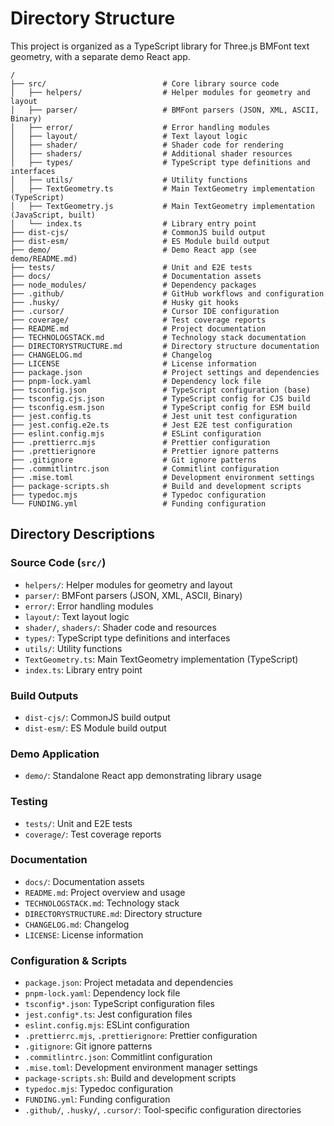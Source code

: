 # Directory Structure

This project is organized as a TypeScript library for Three.js BMFont text geometry, with a separate demo React app.

```
/
├── src/                          # Core library source code
│   ├── helpers/                  # Helper modules for geometry and layout
│   ├── parser/                   # BMFont parsers (JSON, XML, ASCII, Binary)
│   ├── error/                    # Error handling modules
│   ├── layout/                   # Text layout logic
│   ├── shader/                   # Shader code for rendering
│   ├── shaders/                  # Additional shader resources
│   ├── types/                    # TypeScript type definitions and interfaces
│   ├── utils/                    # Utility functions
│   ├── TextGeometry.ts           # Main TextGeometry implementation (TypeScript)
│   ├── TextGeometry.js           # Main TextGeometry implementation (JavaScript, built)
│   └── index.ts                  # Library entry point
├── dist-cjs/                     # CommonJS build output
├── dist-esm/                     # ES Module build output
├── demo/                         # Demo React app (see demo/README.md)
├── tests/                        # Unit and E2E tests
├── docs/                         # Documentation assets
├── node_modules/                 # Dependency packages
├── .github/                      # GitHub workflows and configuration
├── .husky/                       # Husky git hooks
├── .cursor/                      # Cursor IDE configuration
├── coverage/                     # Test coverage reports
├── README.md                     # Project documentation
├── TECHNOLOGSTACK.md             # Technology stack documentation
├── DIRECTORYSTRUCTURE.md         # Directory structure documentation
├── CHANGELOG.md                  # Changelog
├── LICENSE                       # License information
├── package.json                  # Project settings and dependencies
├── pnpm-lock.yaml                # Dependency lock file
├── tsconfig.json                 # TypeScript configuration (base)
├── tsconfig.cjs.json             # TypeScript config for CJS build
├── tsconfig.esm.json             # TypeScript config for ESM build
├── jest.config.ts                # Jest unit test configuration
├── jest.config.e2e.ts            # Jest E2E test configuration
├── eslint.config.mjs             # ESLint configuration
├── .prettierrc.mjs               # Prettier configuration
├── .prettierignore               # Prettier ignore patterns
├── .gitignore                    # Git ignore patterns
├── .commitlintrc.json            # Commitlint configuration
├── .mise.toml                    # Development environment settings
├── package-scripts.sh            # Build and development scripts
├── typedoc.mjs                   # Typedoc configuration
└── FUNDING.yml                   # Funding configuration
```

## Directory Descriptions

### Source Code (`src/`)
- `helpers/`: Helper modules for geometry and layout
- `parser/`: BMFont parsers (JSON, XML, ASCII, Binary)
- `error/`: Error handling modules
- `layout/`: Text layout logic
- `shader/`, `shaders/`: Shader code and resources
- `types/`: TypeScript type definitions and interfaces
- `utils/`: Utility functions
- `TextGeometry.ts`: Main TextGeometry implementation (TypeScript)
- `index.ts`: Library entry point

### Build Outputs
- `dist-cjs/`: CommonJS build output
- `dist-esm/`: ES Module build output

### Demo Application
- `demo/`: Standalone React app demonstrating library usage

### Testing
- `tests/`: Unit and E2E tests
- `coverage/`: Test coverage reports

### Documentation
- `docs/`: Documentation assets
- `README.md`: Project overview and usage
- `TECHNOLOGSTACK.md`: Technology stack
- `DIRECTORYSTRUCTURE.md`: Directory structure
- `CHANGELOG.md`: Changelog
- `LICENSE`: License information

### Configuration & Scripts
- `package.json`: Project metadata and dependencies
- `pnpm-lock.yaml`: Dependency lock file
- `tsconfig*.json`: TypeScript configuration files
- `jest.config*.ts`: Jest configuration files
- `eslint.config.mjs`: ESLint configuration
- `.prettierrc.mjs`, `.prettierignore`: Prettier configuration
- `.gitignore`: Git ignore patterns
- `.commitlintrc.json`: Commitlint configuration
- `.mise.toml`: Development environment manager settings
- `package-scripts.sh`: Build and development scripts
- `typedoc.mjs`: Typedoc configuration
- `FUNDING.yml`: Funding configuration
- `.github/`, `.husky/`, `.cursor/`: Tool-specific configuration directories
